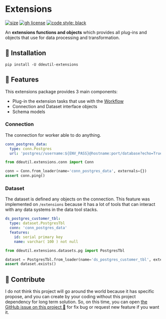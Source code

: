 # Extensions

[![size](https://img.shields.io/github/languages/code-size/ddeutils/ddeutil-extensions)](https://github.com/ddeutils/ddeutil-extensions)
[![gh license](https://img.shields.io/github/license/ddeutils/ddeutil-extensions)](https://github.com/ddeutils/ddeutil-extensions/blob/main/LICENSE)
[![code style: black](https://img.shields.io/badge/code%20style-black-000000.svg)](https://github.com/psf/black)

An **extensions functions and objects** which provides all plug-ins and objects
that use for data processing and transformation.

## :round_pushpin: Installation

```shell
pip install -U ddeutil-extensions
```

## :rocket: Features

This extensions package provides 3 main components:

- Plug-in the extension tasks that use with the [Workflow](https://github.com/ddeutils/ddeutil-extensions)
- Connection and Dataset interface objects
- Schema models

### Connection

The connection for worker able to do anything.

```yaml
conn_postgres_data:
  type: conn.Postgres
  url: 'postgres//username:${ENV_PASS}@hostname:port/database?echo=True&time_out=10'
```

```python
from ddeutil.extensions.conn import Conn

conn = Conn.from_loader(name='conn_postgres_data', externals={})
assert conn.ping()
```

### Dataset

The dataset is defined any objects on the connection. This feature was implemented
on `/extensions` because it has a lot of tools that can interact with any data systems
in the data tool stacks.

```yaml
ds_postgres_customer_tbl:
  type: dataset.PostgresTbl
  conn: 'conn_postgres_data'
  features:
    id: serial primary key
    name: varchar( 100 ) not null
```

```python
from ddeutil.extensions.datasets.pg import PostgresTbl

dataset = PostgresTbl.from_loader(name='ds_postgres_customer_tbl', externals={})
assert dataset.exists()
```

## :speech_balloon: Contribute

I do not think this project will go around the world because it has specific propose,
and you can create by your coding without this project dependency for long term
solution. So, on this time, you can open [the GitHub issue on this project :raised_hands:](https://github.com/ddeutils/ddeutil-extensions/issues)
for fix bug or request new feature if you want it.
